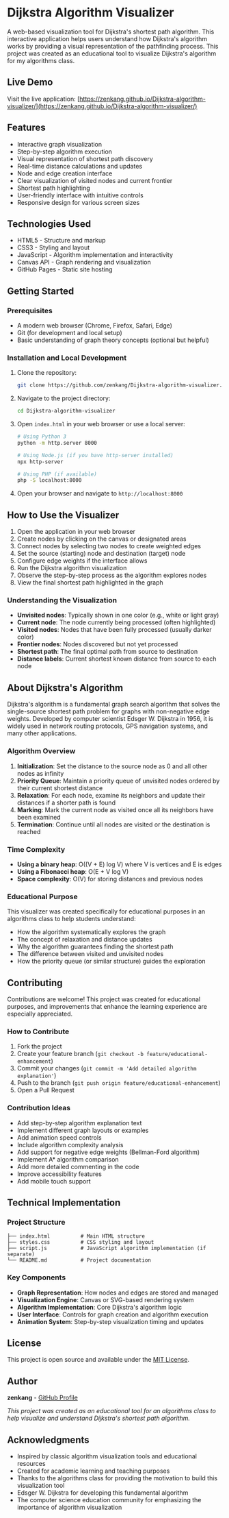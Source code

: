 # Dijkstra Algorithm Visualizer

A web-based visualization tool for Dijkstra's shortest path algorithm. This interactive application helps users understand how Dijkstra's algorithm works by providing a visual representation of the pathfinding process. This project was created as an educational tool to visualize Dijkstra's algorithm for my algorithms class.

## Live Demo

Visit the live application: [https://zenkang.github.io/Dijkstra-algorithm-visualizer/](https://zenkang.github.io/Dijkstra-algorithm-visualizer/)

## Features

- Interactive graph visualization
- Step-by-step algorithm execution
- Visual representation of shortest path discovery
- Real-time distance calculations and updates
- Node and edge creation interface
- Clear visualization of visited nodes and current frontier
- Shortest path highlighting
- User-friendly interface with intuitive controls
- Responsive design for various screen sizes

## Technologies Used

- HTML5 - Structure and markup
- CSS3 - Styling and layout
- JavaScript - Algorithm implementation and interactivity
- Canvas API - Graph rendering and visualization
- GitHub Pages - Static site hosting

## Getting Started

### Prerequisites

- A modern web browser (Chrome, Firefox, Safari, Edge)
- Git (for development and local setup)
- Basic understanding of graph theory concepts (optional but helpful)

### Installation and Local Development

1. Clone the repository:
   ```bash
   git clone https://github.com/zenkang/Dijkstra-algorithm-visualizer.git
   ```

2. Navigate to the project directory:
   ```bash
   cd Dijkstra-algorithm-visualizer
   ```

3. Open `index.html` in your web browser or use a local server:
   ```bash
   # Using Python 3
   python -m http.server 8000
   
   # Using Node.js (if you have http-server installed)
   npx http-server
   
   # Using PHP (if available)
   php -S localhost:8000
   ```

4. Open your browser and navigate to `http://localhost:8000`

## How to Use the Visualizer

1. Open the application in your web browser
2. Create nodes by clicking on the canvas or designated areas
3. Connect nodes by selecting two nodes to create weighted edges
4. Set the source (starting) node and destination (target) node
5. Configure edge weights if the interface allows
6. Run the Dijkstra algorithm visualization
7. Observe the step-by-step process as the algorithm explores nodes
8. View the final shortest path highlighted in the graph

### Understanding the Visualization

- **Unvisited nodes**: Typically shown in one color (e.g., white or light gray)
- **Current node**: The node currently being processed (often highlighted)
- **Visited nodes**: Nodes that have been fully processed (usually darker color)
- **Frontier nodes**: Nodes discovered but not yet processed
- **Shortest path**: The final optimal path from source to destination
- **Distance labels**: Current shortest known distance from source to each node

## About Dijkstra's Algorithm

Dijkstra's algorithm is a fundamental graph search algorithm that solves the single-source shortest path problem for graphs with non-negative edge weights. Developed by computer scientist Edsger W. Dijkstra in 1956, it is widely used in network routing protocols, GPS navigation systems, and many other applications.

### Algorithm Overview

1. **Initialization**: Set the distance to the source node as 0 and all other nodes as infinity
2. **Priority Queue**: Maintain a priority queue of unvisited nodes ordered by their current shortest distance
3. **Relaxation**: For each node, examine its neighbors and update their distances if a shorter path is found
4. **Marking**: Mark the current node as visited once all its neighbors have been examined
5. **Termination**: Continue until all nodes are visited or the destination is reached

### Time Complexity

- **Using a binary heap**: O((V + E) log V) where V is vertices and E is edges
- **Using a Fibonacci heap**: O(E + V log V)
- **Space complexity**: O(V) for storing distances and previous nodes

### Educational Purpose

This visualizer was created specifically for educational purposes in an algorithms class to help students understand:
- How the algorithm systematically explores the graph
- The concept of relaxation and distance updates
- Why the algorithm guarantees finding the shortest path
- The difference between visited and unvisited nodes
- How the priority queue (or similar structure) guides the exploration

## Contributing

Contributions are welcome! This project was created for educational purposes, and improvements that enhance the learning experience are especially appreciated.

### How to Contribute

1. Fork the project
2. Create your feature branch (`git checkout -b feature/educational-enhancement`)
3. Commit your changes (`git commit -m 'Add detailed algorithm explanation'`)
4. Push to the branch (`git push origin feature/educational-enhancement`)
5. Open a Pull Request

### Contribution Ideas

- Add step-by-step algorithm explanation text
- Implement different graph layouts or examples
- Add animation speed controls
- Include algorithm complexity analysis
- Add support for negative edge weights (Bellman-Ford algorithm)
- Implement A* algorithm comparison
- Add more detailed commenting in the code
- Improve accessibility features
- Add mobile touch support

## Technical Implementation

### Project Structure

```
├── index.html          # Main HTML structure
├── styles.css          # CSS styling and layout
├── script.js           # JavaScript algorithm implementation (if separate)
└── README.md           # Project documentation
```

### Key Components

- **Graph Representation**: How nodes and edges are stored and managed
- **Visualization Engine**: Canvas or SVG-based rendering system
- **Algorithm Implementation**: Core Dijkstra's algorithm logic
- **User Interface**: Controls for graph creation and algorithm execution
- **Animation System**: Step-by-step visualization timing and updates

## License

This project is open source and available under the [MIT License](LICENSE).

## Author

**zenkang** - [GitHub Profile](https://github.com/zenkang)

*This project was created as an educational tool for an algorithms class to help visualize and understand Dijkstra's shortest path algorithm.*

## Acknowledgments

- Inspired by classic algorithm visualization tools and educational resources
- Created for academic learning and teaching purposes
- Thanks to the algorithms class for providing the motivation to build this visualization tool
- Edsger W. Dijkstra for developing this fundamental algorithm
- The computer science education community for emphasizing the importance of algorithm visualization